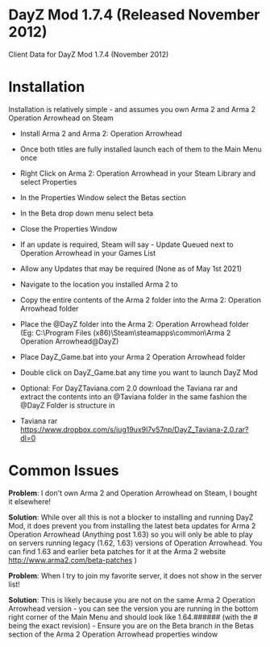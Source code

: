 # DayZ Mod 1.7.4 (Released November 2012)
Client Data for DayZ Mod 1.7.4 (November 2012)

Installation
============

Installation is relatively simple - and assumes you own Arma 2 and Arma 2 Operation Arrowhead on Steam

- Install Arma 2 and Arma 2: Operation Arrowhead
- Once both titles are fully installed launch each of them to the Main Menu once
- Right Click on Arma 2: Operation Arrowhead in your Steam Library and select Properties
- In the Properties Window select the Betas section
- In the Beta drop down menu select beta
- Close the Properties Window
- If an update is required, Steam will say - Update Queued next to Operation Arrowhead in your Games List
- Allow any Updates that may be required (None as of May 1st 2021) 
- Navigate to the location you installed Arma 2 to
- Copy the entire contents of the Arma 2 folder into the Arma 2: Operation Arrowhead folder
- Place the @DayZ folder into the Arma 2: Operation Arrowhead folder (Eg: C:\Program Files (x86)\Steam\steamapps\common\Arma 2 Operation Arrowhead\@DayZ)
- Place DayZ_Game.bat into your Arma 2 Operation Arrowhead folder
- Double click on DayZ_Game.bat any time you want to launch DayZ Mod

- Optional: For DayZTaviana.com 2.0 download the Taviana rar and extract the contents into an @Taviana folder in the same fashion the @DayZ Folder is structure in

- Taviana rar https://www.dropbox.com/s/iug19ux9l7v57np/DayZ_Taviana-2.0.rar?dl=0


Common Issues
=============

**Problem**: I don't own Arma 2 and Operation Arrowhead on Steam, I bought it elsewhere!

**Solution**: While over all this is not a blocker to installing and running DayZ Mod, it does prevent you from installing the latest beta updates for Arma 2 Operation Arrowhead (Anything post 1.63) so you will only be able to play on servers running legacy (1.62, 1.63) versions of Operation Arrowhead. You can find 1.63 and earlier beta patches for it at the Arma 2 website http://www.arma2.com/beta-patches )

**Problem**: When I try to join my favorite server, it does not show in the server list!

**Solution**: This is likely because you are not on the same Arma 2 Operation Arrowhead version - you can see the version you are running in the bottom right corner of the Main Menu and should look like 1.64.###### (with the # being the exact revision) - Ensure you are on the Beta branch in the Betas section of the Arma 2 Operation Arrowhead properties window
